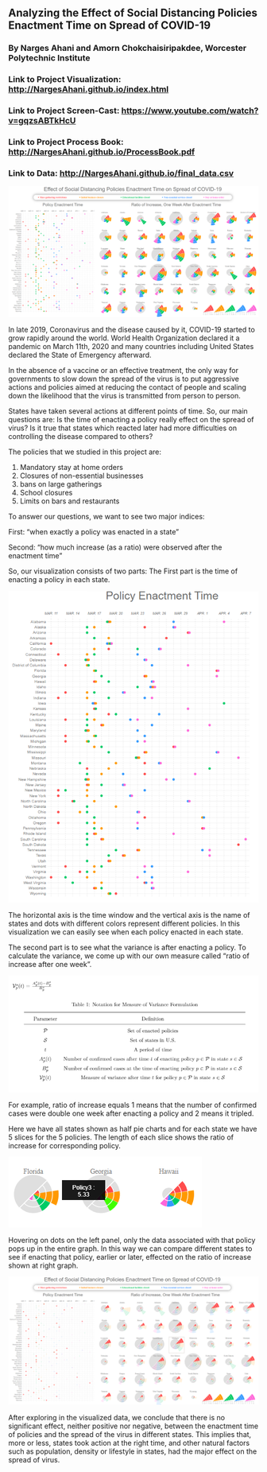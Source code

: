 ## Analyzing the Effect of Social Distancing Policies Enactment Time on Spread of COVID-19
### By Narges Ahani and Amorn Chokchaisiripakdee, Worcester Polytechnic Institute

### Link to Project Visualization: http://NargesAhani.github.io/index.html
### Link to Project Screen-Cast: https://www.youtube.com/watch?v=gqzsABTkHcU
### Link to Project Process Book: http://NargesAhani.github.io/ProcessBook.pdf
### Link to Data: http://NargesAhani.github.io/final_data.csv



![](img/pic_0.PNG)

In late 2019, Coronavirus and the disease caused by it, COVID-19 started to grow rapidly around the world. World Health Organization declared it a pandemic on March 11th, 2020 and many countries including United States declared the State of Emergency afterward.

In the absence of a vaccine or an effective treatment, the only way for governments to slow down the spread of the virus is to put aggressive actions and policies aimed at reducing the contact of people and scaling down the likelihood that the virus is transmitted from person to person.

States have taken several actions at different points of time. So, our main questions are: 
	Is the time of enacting a policy really effect on the spread of virus? 
	Is it true that states which reacted later had more difficulties on controlling the 	disease compared to others?

The policies that we studied in this project are:
1. Mandatory stay at home orders 
2. Closures of non-essential businesses
3. bans on large gatherings
4. School closures 
5. Limits on bars and restaurants 

To answer our questions, we want to see two major indices:

First: “when exactly a policy was enacted in a state” 

Second: “how much increase (as a ratio) were observed after the enactment time” 

So, our visualization consists of two parts:
The First part is the time of enacting a policy in each state.

![](img/pic_1.PNG)

The horizontal axis is the time window and the vertical axis is the name of states and dots with different colors represent different policies. In this visualization we can easily see when each policy enacted in each state.

The second part is to see what the variance is after enacting a policy. 
To calculate the variance, we come up with our own measure called “ratio of increase after one week”.

![](img/pic_2.PNG)

For example, ratio of increase equals 1 means that the number of confirmed cases were double one week after enacting a policy and 2 means it tripled.

Here we have all states shown as half pie charts and for each state we have 5 slices for the 5 policies. The length of each slice shows the ratio of increase for corresponding policy.

![](img/pic_3.png)

Hovering on dots on the left panel, only the data associated with that policy pops up in the entire graph. In this way we can compare different states to see if enacting that policy, earlier or later, effected on the ratio of increase shown at right graph.

![](img/pic_4.png)

After exploring in the visualized data, we conclude that there is no significant effect, neither positive nor negative, between the enactment time of policies and the spread of the virus in different states.
This implies that, more or less, states took action at the right time, and other natural factors such as population, density or lifestyle in states, had the major effect on the spread of virus.
 





